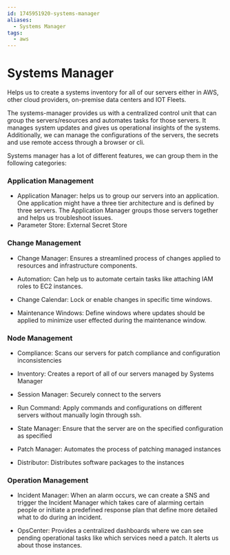 ```yaml
---
id: 1745951920-systems-manager
aliases:
  - Systems Manager
tags:
  - aws
---
```


# Systems Manager

Helps us to create a systems inventory for all of our servers either in AWS, other cloud providers, on-premise data centers and IOT Fleets.

The systems-manager provides us with a centralized control unit that can group the servers/resources and automates tasks for those servers. It manages system updates and gives us operational insights of the systems. Additionally, we can manage the configurations of the servers, the secrets and use remote access through a browser or cli.

Systems manager has a lot of different features, we can group them in the following categories:

### Application Management

- Application Manager:
  helps us to group our servers into an application.
  One application might have a three tier architecture and is defined by three servers.
  The Application Manager groups those servers together and helps us troubleshoot
  issues.
- Parameter Store:
  External Secret Store

### Change Management

- Change Manager:
  Ensures a streamlined process of changes applied to resources and infrastructure
  components.

- Automation:
  Can help us to automate certain tasks like attaching IAM roles to EC2 instances.

- Change Calendar:
  Lock or enable changes in specific time windows.

- Maintenance Windows:
  Define windows where updates should be applied to minimize user effected during the maintenance window.

### Node Management

- Compliance:
  Scans our servers for patch compliance and configuration inconsistencies

- Inventory:
  Creates a report of all of our servers managed by Systems Manager

- Session Manager:
  Securely connect to the servers

- Run Command:
  Apply commands and configurations on different servers without manually login
  through ssh.

- State Manager:
  Ensure that the server are on the specified configuration as specified

- Patch Manager:
  Automates the process of patching managed instances

- Distributor:
  Distributes software packages to the instances

### Operation Management

- Incident Manager:
  When an alarm occurs, we can create a SNS and trigger the Incident Manager which
  takes care of alarming certain people or initiate a predefined response plan that
  define more detailed what to do during an incident.

- OpsCenter:
  Provides a centralized dashboards where we can see pending operational tasks like which services need a patch. It alerts us about those instances.




